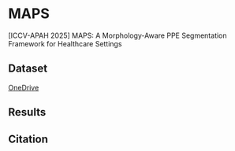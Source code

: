 # MAPS
[ICCV-APAH 2025] MAPS: A Morphology-Aware PPE Segmentation Framework for Healthcare Settings

## Dataset
[OneDrive](https://rutgersconnect-my.sharepoint.com/:u:/g/personal/wy209_soe_rutgers_edu/Eb2PvtNI7aZGssNClNRRwbUBPEyDkEo4O3HZCJv-XPSfgg?e=O7Fsto)

## Results

## Citation